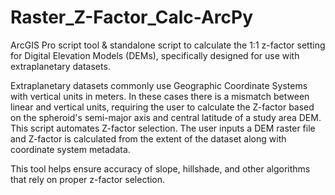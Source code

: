 # Raster_Z-Factor_Calc-ArcPy
ArcGIS Pro script tool &amp; standalone script to calculate the 1:1 z-factor setting for Digital Elevation Models (DEMs), specifically designed for use with extraplanetary datasets. 

Extraplanetary datasets commonly use Geographic Coordinate Systems with vertical units in meters. In these cases there is a mismatch between linear and vertical units, requiring the user to calculate the Z-factor based on the spheroid's semi-major axis and central latitude of a study area DEM. This script automates Z-factor selection. The user inputs a DEM raster file and Z-factor is calculated from the extent of the dataset along with coordinate system metadata. 

This tool helps ensure accuracy of slope, hillshade, and other algorithms that rely on proper z-factor selection.
